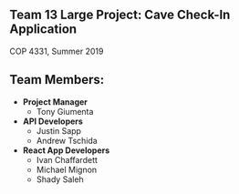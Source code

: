 ## Team 13 Large Project: Cave Check-In Application

COP 4331, Summer 2019

## Team Members:
 * **Project Manager**
   * Tony Giumenta
 * **API Developers**
   * Justin Sapp
   * Andrew Tschida
 * **React App Developers**
   * Ivan Chaffardett
   * Michael Mignon
   * Shady Saleh
